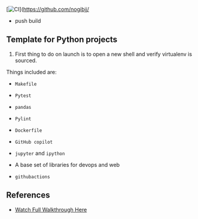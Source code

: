 [![CI](https://github.com/nogibjj/python-template/actions/workflows/cicd.yml/badge.svg)](https://github.com/nogibjj/

* push build

## Template for Python projects 

1. First thing to do on launch is to open a new shell and verify virtualenv is sourced.

Things included are:

* `Makefile`

* `Pytest`

* `pandas`

* `Pylint`

* `Dockerfile`

* `GitHub copilot`

* `jupyter` and `ipython` 

* A base set of libraries for devops and web

* `githubactions` 

## References

* [Watch Full Walkthrough Here](https://www.youtube.com/watch?v=lbm9ckutS3k)
